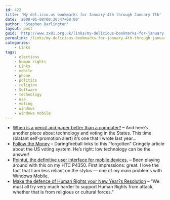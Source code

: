 ```yaml
---
id: 422
title: 'My del.icio.us bookmarks for January 4th through January 7th'
date: '2008-01-08T00:30:47+00:00'
author: 'Stephen Darlington'
layout: post
guid: 'http://www.zx81.org.uk/links/my-delicious-bookmarks-for-january-4th-through-january-7th.html'
permalink: /links/my-delicious-bookmarks-for-january-4th-through-january-7th.html
categories:
    - Links
tags:
    - elections
    - human rights
    - Links
    - mobile
    - phone
    - politics
    - religion
    - Software
    - technology
    - usa
    - voting
    - windows
    - windows mobile
---
```


- [When is a pencil and paper better than a computer?](http://www.zx81.org.uk/computing/opinion/when-is-a-pencil-and-paper-better-than-a-computer.html) – And here’s another piece about technology and voting in the States. This time (blatant self-promotion alert) it’s one that I wrote last year…
- [Follow the Money](http://www.pbs.org/cringely/pulpit/2003/pulpit_20031211_000795.html) – Daringfireball links to this “forgotten” Cringely article about the US voting system. He’s right: low technology can be the answer!
- [Pointui, the definitive user interface for mobile devices.](http://pointui.com/) – Been playing around with this on my HTC P4350. First impressions: great. I love the fact that I am less reliant on the stylus — one of my main problems with Windows Mobile.
- [Make the defence of Human Rights your New Year?s Resolution](http://www.secularism.org.uk/makethedefenceofhumanrightsyourn.html) – “We must all try very much harder to support Human Rights from attack, whether that is from religious or cultural forces.”